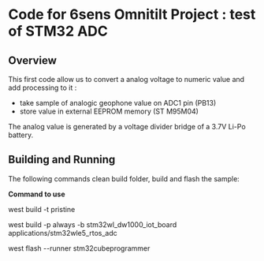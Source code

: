 # Code for 6sens Omnitilt Project : test of STM32 ADC

## Overview
This first code allow us to convert a analog voltage to numeric value and add processing to it :

 - take sample of analogic geophone value on ADC1 pin (PB13)
 - store value in external EEPROM memory (ST M95M04)

The analog value is generated by a voltage divider bridge of a 3.7V Li-Po battery.

## Building and Running

The following commands clean build folder, build and flash the sample:

**Command to use**

west build -t pristine

west build -p always -b stm32wl_dw1000_iot_board applications/stm32wle5_rtos_adc

west flash --runner stm32cubeprogrammer